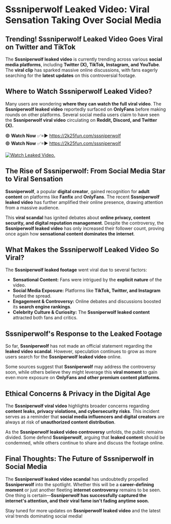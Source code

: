 # Sssniperwolf Leaked Video: Viral Sensation Taking Over Social Media

## **Trending! Sssniperwolf Leaked Video Goes Viral on Twitter and TikTok**
The **Sssniperwolf leaked video** is currently trending across various **social media platforms**, including **Twitter (X), TikTok, Instagram, and YouTube**. The **viral clip** has sparked massive online discussions, with fans eagerly searching for the **latest updates** on this controversial footage.

## **Where to Watch Sssniperwolf Leaked Video?**
Many users are wondering **where they can watch the full viral video**. The **Sssniperwolf leaked video** reportedly surfaced on **OnlyFans** before making rounds on other platforms. Several social media users claim to have seen the **Sssniperwolf viral video** circulating on **Reddit, Discord, and Twitter (X).**

🟢 **Watch Now** ✅=► https://2k25fun.com/sssniperwolf  
🟢 **Watch Now** ✅=► https://2k25fun.com/sssniperwolf  

[![Watch Leaked Video.](https://miro.medium.com/v2/resize:fit:828/format:webp/1*cilzJN44JGOrTw9NJCrNHA.gif "Watch Leaked Video")](https://2k25fun.com/sssniperwolf)

## **The Rise of Sssniperwolf: From Social Media Star to Viral Sensation**
**Sssniperwolf**, a popular **digital creator**, gained recognition for **adult content** on platforms like **Fanfix** and **OnlyFans**. The recent **Sssniperwolf leaked video** has further amplified their online presence, drawing attention from a massive audience.

This **viral scandal** has ignited debates about **online privacy, content security, and digital reputation management**. Despite the controversy, the **Sssniperwolf leaked video** has only increased their follower count, proving once again how **sensational content dominates the internet**.

## **What Makes the Sssniperwolf Leaked Video So Viral?**
The **Sssniperwolf leaked footage** went viral due to several factors:
- **Sensational Content:** Fans were intrigued by the **explicit nature** of the video.
- **Social Media Exposure:** Platforms like **TikTok, Twitter, and Instagram** fueled the spread.
- **Engagement & Controversy:** Online debates and discussions boosted its **search engine rankings**.
- **Celebrity Culture & Curiosity:** The **Sssniperwolf leaked content** attracted both fans and critics.

## **Sssniperwolf's Response to the Leaked Footage**
So far, **Sssniperwolf** has not made an official statement regarding the **leaked video scandal**. However, speculation continues to grow as more users search for the **Sssniperwolf leaked video** online.

Some sources suggest that **Sssniperwolf** may address the controversy soon, while others believe they might leverage this **viral moment** to gain even more exposure on **OnlyFans and other premium content platforms**.

## **Ethical Concerns & Privacy in the Digital Age**
The **Sssniperwolf viral video** highlights broader concerns regarding **content leaks, privacy violations, and cybersecurity risks**. This incident serves as a reminder that **social media influencers and digital creators** are always at risk of **unauthorized content distribution**.

As the **Sssniperwolf leaked video controversy** unfolds, the public remains divided. Some defend **Sssniperwolf**, arguing that **leaked content** should be condemned, while others continue to share and discuss the footage online.

## **Final Thoughts: The Future of Sssniperwolf in Social Media**
The **Sssniperwolf leaked video scandal** has undoubtedly propelled **Sssniperwolf** into the spotlight. Whether this will be a **career-defining moment** or just another fleeting **internet controversy** remains to be seen. One thing is certain—**Sssniperwolf has successfully captured the internet's attention, and their viral fame isn't fading anytime soon.**

Stay tuned for more updates on **Sssniperwolf leaked video** and the latest viral trends dominating social media!